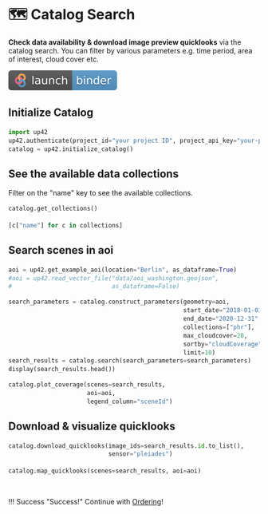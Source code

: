 # :world_map: Catalog Search

**Check data availability & download image preview quicklooks** via the catalog search. 
You can filter by various parameters e.g. time period, area of interest, cloud cover etc.


[![Binder](assets/badge_logo.svg)](https://mybinder.org/v2/gh/up42/up42-py/master?filepath=examples%2Fguides%2Fcatalog.ipynb)

## Initialize Catalog

```python
import up42
up42.authenticate(project_id="your project ID", project_api_key="your-project-API-key")
catalog = up42.initialize_catalog()
```

## See the available data collections

Filter on the "name" key to see the available collections.

```python
catalog.get_collections()

[c["name"] for c in collections]
```



## Search scenes in aoi

```python
aoi = up42.get_example_aoi(location="Berlin", as_dataframe=True)
#aoi = up42.read_vector_file("data/aoi_washington.geojson", 
#                            as_dataframe=False)
```

```python
search_parameters = catalog.construct_parameters(geometry=aoi, 
                                                 start_date="2018-01-01",
                                                 end_date="2020-12-31",
                                                 collections=["phr"],
                                                 max_cloudcover=20,
                                                 sortby="cloudCoverage", 
                                                 limit=10)
search_results = catalog.search(search_parameters=search_parameters)
display(search_results.head())
```


```python
catalog.plot_coverage(scenes=search_results, 
                      aoi=aoi, 
                      legend_column="sceneId")
```

## Download & visualize quicklooks


```python
catalog.download_quicklooks(image_ids=search_results.id.to_list(), 
                            sensor="pleiades")

catalog.map_quicklooks(scenes=search_results, aoi=aoi)
```

<br>

!!! Success "Success!"
    Continue with [Ordering](ordering.md)!

